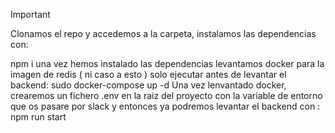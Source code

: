 

> [!IMPORTANT]
>
> Clonamos el repo y accedemos a la carpeta, instalamos las dependencias con:
>
> 
> npm i
> una vez hemos instalado las dependencias levantamos docker para la imagen de redis ( ni caso a esto )
> solo ejecutar antes de levantar el backend: 
> sudo docker-compose up -d
> Una vez lenvantado docker, crearemos un fichero .env en la raiz del proyecto con la variable de entorno que os pasare por slack
> y entonces ya podremos levantar el backend con :
> npm run start
